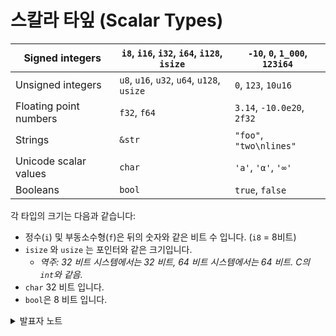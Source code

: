 # 스칼라 타잎 (Scalar Types)

| Signed integers        | `i8`, `i16`, `i32`, `i64`, `i128`, `isize` | `-10`, `0`, `1_000`, `123i64` |
| ---------------------- | ------------------------------------------ | ----------------------------- |
| Unsigned integers      | `u8`, `u16`, `u32`, `u64`, `u128`, `usize` | `0`, `123`, `10u16`           |
| Floating point numbers | `f32`, `f64`                               | `3.14`, `-10.0e20`, `2f32`    |
| Strings                | `&str`                                     | `"foo"`, `"two\nlines"`       |
| Unicode scalar values  | `char`                                     | `'a'`, `'α'`, `'∞'`           |
| Booleans               | `bool`                                     | `true`, `false`               |

각 타입의 크기는 다음과 같습니다:

* 정수(`i`) 및 부동소수형(`f`)은 뒤의 숫자와 같은 비트 수 입니다. (`i8` = 8비트)
* `isize` 와 `usize` 는 포인터와 같은 크기입니다.
  * _역주: 32 비트 시스템에서는 32 비트, 64 비트 시스템에서는 64 비트. C의 `int`와 같음._
* `char` 32 비트 입니다.
* `bool`은 8 비트 입니다.

<details>

<summary>발표자 노트</summary>

* 원시 문자열을 사용하면 이스케이프가 비활성화된 \&str 값을 만들 수 있습니다(r"\n" == "\n"). 따옴표 양쪽에 같은 수의 #를 사용하여 큰따옴표를 삽입할 수 있습니다:

```rust
fn main() {
    println!(r#"<a href="link.html">link</a>"#);
    println!("<a href=\"link.html\">link</a>");
}
```

* 바이트 문자열을 사용하면 &\[u8] 값을 직접 만들 수 있습니다

```rust
fn main() {
    println!("{:?}", b"abc");
    println!("{:?}", &[97, 98, 99]);
}
```

</details>
